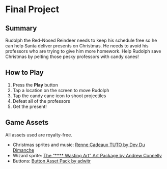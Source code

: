 # Final Project

## Summary
Rudolph the Red-Nosed Reindeer needs to keep his schedule free so he can help Santa deliver presents on Christmas. He needs to avoid his professors who are trying to give him more homework. Help Rudolph save Christmas by pelting those pesky professors with candy canes!

## How to Play
1. Press the **Play** button
2. Tap a location on the screen to move Rudolph
3. Tap the candy cane icon to shoot projectiles
4. Defeat all of the professors
5. Get the present!

## Game Assets
All assets used are royalty-free.

* Christmas sprites and music: [Renne Cadeaux TUTO by Dev Du Dimanche](https://developpeusedudimanche.itch.io/renne-cadeau-tuto)
* Wizard sprite: [The “**** Wasting Art” Art Package by Andrew Connelly](https://cog_software.itch.io/fwa-artpackage)
* Buttons: [Button Asset Pack by adwitr](https://adwitr.itch.io/button-asset-pack)
